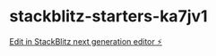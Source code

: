 # stackblitz-starters-ka7jv1

[Edit in StackBlitz next generation editor ⚡️](https://stackblitz.com/~/github.com/francescodicosola/stackblitz-starters-ka7jv1)